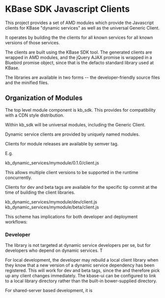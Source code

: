 # KBase SDK Javascript Clients

This project provides a set of AMD modules which provide the Javascript clients for KBase "dynamic services" as well as the universal Generic Client.

It operates by building the the clients for all known services for all known versions of those services.

The clients are built using the KBase SDK tool. The generated clients are wrapped in AMD modules, and the jQuery AJAX promise is wrapped in a Bluebird promise object, since that is the defacto standard library used at KBase.

The libraries are available in two forms -- the developer-friendly source files and the minified files.

## Organization of Modules

The top level module component is kb_sdk. This provides for compatibility with a CDN style distribution.

Within kb_sdk will be universal modules, including the Generic Client.

Dynamic service clients are provided by uniquely named modules.

Clients for module releases are available by semver tag.

E.g.

kb_dynamic_services/mymodule/0.1.0/client.js

This allows multiple client versions to be supported in the runtime concurrently. 

Clients for dev and beta tags are available for the specific tip commit at the time of building the client libraries.

kb_dynamic_services/mymodule/dev/client.js
kb_dynamic_services/mymodule/beta/client.js

This scheme has implications for both developer and deployment workflows:

### Developer

The library is not targeted at dynamic service developers per se, but for developers who depend on dynamic services. T

For local development, the developer may rebuild a local client library when they know that a new version of a dynamic service dependency has been registered.  This will work for dev and beta tags, since the and therefore pick up any client changes immediately. The kbase-ui can be configured to link to a local library directory rather than the built-in bower-supplied directory.

For shared-server based development, it is 

